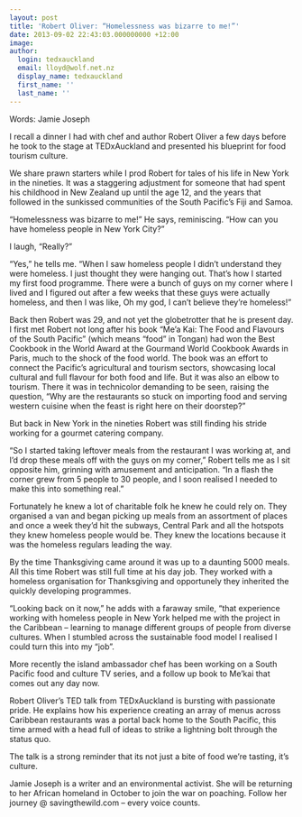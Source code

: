 ```yaml
---
layout: post
title: 'Robert Oliver: “Homelessness was bizarre to me!”'
date: 2013-09-02 22:43:03.000000000 +12:00
image:
author:
  login: tedxauckland
  email: lloyd@wolf.net.nz
  display_name: tedxauckland
  first_name: ''
  last_name: ''
---
```

Words: Jamie Joseph

I recall a dinner I had with chef and author Robert Oliver a few days before he took to the stage at TEDxAuckland and presented his blueprint for food tourism culture.

We share prawn starters while I prod Robert for tales of his life in New York in the nineties. It was a staggering adjustment for someone that had spent his childhood in New Zealand up until the age 12, and the years that followed in the sunkissed communities of the South Pacific’s Fiji and Samoa.

“Homelessness was bizarre to me!” He says, reminiscing. “How can you have homeless people in New York City?”

I laugh, “Really?”

“Yes,” he tells me. “When I saw homeless people I didn’t understand they were homeless. I just thought they were hanging out. That’s how I started my first food programme. There were a bunch of guys on my corner where I lived and I figured out after a few weeks that these guys were actually homeless, and then I was like, Oh my god, I can’t believe they’re homeless!”

Back then Robert was 29, and not yet the globetrotter that he is present day. I first met Robert not long after his book “Me’a Kai: The Food and Flavours of the South Pacific” (which means “food” in Tongan) had won the Best Cookbook in the World Award at the Gourmand World Cookbook Awards in Paris, much to the shock of the food world. The book was an effort to connect the Pacific’s agricultural and tourism sectors, showcasing local cultural and full flavour for both food and life. But it was also an elbow to tourism. There it was in technicolor demanding to be seen, raising the question, “Why are the restaurants so stuck on importing food and serving western cuisine when the feast is right here on their doorstep?”

But back in New York in the nineties Robert was still finding his stride working for a gourmet catering company.

“So I started taking leftover meals from the restaurant I was working at, and I’d drop these meals off with the guys on my corner,” Robert tells me as I sit opposite him, grinning with amusement and anticipation. “In a flash the corner grew from 5 people to 30 people, and I soon realised I needed to make this into something real.”

Fortunately he knew a lot of charitable folk he knew he could rely on. They organised a van and began picking up meals from an assortment of places and once a week they’d hit the subways, Central Park and all the hotspots they knew homeless people would be. They knew the locations because it was the homeless regulars leading the way.

By the time Thanksgiving came around it was up to a daunting 5000 meals. All this time Robert was still full time at his day job. They worked with a homeless organisation for Thanksgiving and opportunely they inherited the quickly developing programmes.

“Looking back on it now,” he adds with a faraway smile, “that experience working with homeless people in New York helped me with the project in the Caribbean – learning to manage different groups of people from diverse cultures. When I stumbled across the sustainable food model I realised I could turn this into my “job”.

More recently the island ambassador chef has been working on a South Pacific food and culture TV series, and a follow up book to Me’kai that comes out any day now.

Robert Oliver’s TED talk from TEDxAuckland is bursting with passionate pride. He explains how his experience creating an array of menus across Caribbean restaurants was a portal back home to the South Pacific, this time armed with a head full of ideas to strike a lightning bolt through the status quo.

The talk is a strong reminder that its not just a bite of food we’re tasting, it’s culture.

Jamie Joseph is a writer and an environmental activist. She will be returning to her African homeland in October to join the war on poaching. Follow her journey @ savingthewild.com – every voice counts.

